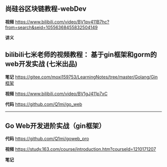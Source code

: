 

##  尚硅谷区块链教程-webDev
**视频**
https://www.bilibili.com/video/BV1pv411B7hc?from=search&seid=10556368455832504149


**讲义**



##   bilibili七米老师的视频教程：  基于gin框架和gorm的web开发实战 (七米出品)
      

**笔记**
https://gitee.com/moxi159753/LearningNotes/tree/master/Golang/Gin框架


**视频**
https://www.bilibili.com/video/BV1gJ411p7xC    


**代码**
https://github.com/Q1mi/go_web    




---
##   Go Web开发进阶实战（gin框架）


**代码**
https://github.com/Q1mi/goweb_pro

**视频**
https://study.163.com/course/introduction.htm?courseId=1210171207


**笔记**

